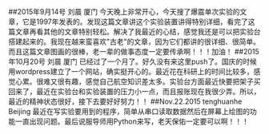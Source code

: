 ##2015年9月14号 刘晨 厦门
今天晚上非常开心，今天搜了爆震单次实验的文章，它是1997年发表的。发现这篇文章讲这个实验装置讲得特别详细，看完了这篇文章再看其他的文章特别轻松。解决了我最近的心结，感觉我还是可以把实验台搭建起来的。我现在越来蛮喜欢"古老"的文章，因为它们都讲的很详细、很简单。而且这篇文章图画的很棒，老一辈的做事态度一定要传承啊！！！加油！
##2015年10月20号 刘晨 厦门
已经过了一个月了。好久没有来这里push了。国庆的时候用wordpress建立了一个网站，确实挺开心的。最近花在科研上的时间比较多，感觉心累。很难又很有趣，感觉自己航空知识差太多。实验台方面最近快要把架子买回来了，最近在实验台和实验装置的压力小一点，而且报账现在我很少弄。所以，最近的精神状态很好，接下去要好好努力！！
##Nov.22.2015 tenghuanhe Beijing
最近在写实验要用到的程序，简单从串口读取数据然后在屏幕上绘图的功能一直出现问题。最后说服导师用Python来写，老天保佑一定要可以啊！！！
